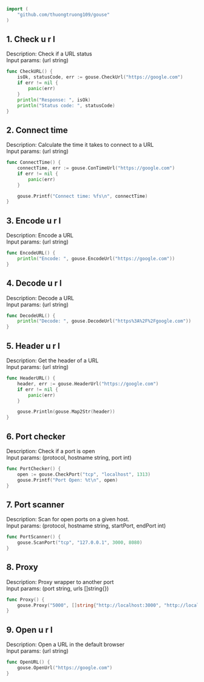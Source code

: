 
# <Badge style='font-size: 1.8rem; text-shadow: 1px 1px 2px rgba(0, 0, 0, 0.3); padding: 0.35rem 0.75rem 0.35rem 0;' type='info' text='🔖 Net' />


```go
import (
	"github.com/thuongtruong109/gouse"
)
```

## 1. Check u r l

Description: Check if a URL status<br>Input params: (url string)<br>

```go
func CheckURL() {
	isOk, statusCode, err := gouse.CheckUrl("https://google.com")
	if err != nil {
		panic(err)
	}
	println("Response: ", isOk)
	println("Status code: ", statusCode)
}
```

## 2. Connect time

Description: Calculate the time it takes to connect to a URL<br>Input params: (url string)<br>

```go
func ConnectTime() {
	connectTime, err := gouse.ConTimeUrl("https://google.com")
	if err != nil {
		panic(err)
	}

	gouse.Printf("Connect time: %fs\n", connectTime)
}
```

## 3. Encode u r l

Description: Encode a URL<br>Input params: (url string)<br>

```go
func EncodeURL() {
	println("Encode: ", gouse.EncodeUrl("https://google.com"))
}
```

## 4. Decode u r l

Description: Decode a URL<br>Input params: (url string)<br>

```go
func DecodeURL() {
	println("Decode: ", gouse.DecodeUrl("https%3A%2F%2Fgoogle.com"))
}
```

## 5. Header u r l

Description: Get the header of a URL<br>Input params: (url string)<br>

```go
func HeaderURL() {
	header, err := gouse.HeaderUrl("https://google.com")
	if err != nil {
		panic(err)
	}

	gouse.Println(gouse.Map2Str(header))
}
```

## 6. Port checker

Description: Check if a port is open<br>Input params: (protocol, hostname string, port int)<br>

```go
func PortChecker() {
	open := gouse.CheckPort("tcp", "localhost", 1313)
	gouse.Printf("Port Open: %t\n", open)
}
```

## 7. Port scanner

Description: Scan for open ports on a given host.<br>Input params: (protocol, hostname string, startPort, endPort int)<br>

```go
func PortScanner() {
	gouse.ScanPort("tcp", "127.0.0.1", 3000, 8080)
}
```

## 8. Proxy

Description: Proxy wrapper to another port<br>Input params: (port string, urls []string{})<br>

```go
func Proxy() {
	gouse.Proxy("5000", []string{"http://localhost:3000", "http://localhost:3001"})
}
```

## 9. Open u r l

Description: Open a URL in the default browser<br>Input params: (url string)<br>

```go
func OpenURL() {
	gouse.OpenUrl("https://google.com")
}
```
